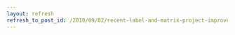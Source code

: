 ```yaml
---
layout: refresh
refresh_to_post_id: /2010/09/02/recent-label-and-matrix-project-improvement
---
```

